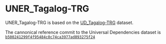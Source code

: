 # UNER_Tagalog-TRG

UNER_Tagalog-TRG is based on the [UD_Tagalog-TRG](https://github.com/UniversalDependencies/UD_Tagalog-TRG) dataset.

The cannonical reference commit to the Universal Dependencies dataset is [`b500241299f4f95484c0c74ca3977ad893275f24`](https://github.com/UniversalDependencies/UD_Tagalog-TRG/tree/b500241299f4f95484c0c74ca3977ad893275f24)

